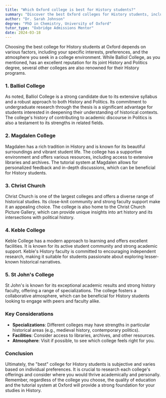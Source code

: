 ```yaml
---
title: "Which Oxford college is best for History students?"
summary: "Discover the best Oxford colleges for History students, including Balliol, Magdalen, Christ Church, Keble, and St John's, based on your interests and needs."
author: "Dr. Sarah Johnson"
degree: "PhD in Chemistry, University of Oxford"
tutor_type: "Oxbridge Admissions Mentor"
date: 2024-03-18
---
```


Choosing the best college for History students at Oxford depends on various factors, including your specific interests, preferences, and the atmosphere you seek in a college environment. While Balliol College, as you mentioned, has an excellent reputation for its joint History and Politics degree, several other colleges are also renowned for their History programs.

### 1. **Balliol College**
As noted, Balliol College is a strong candidate due to its extensive syllabus and a robust approach to both History and Politics. Its commitment to undergraduate research through the thesis is a significant advantage for students interested in deepening their understanding of historical contexts. The college's history of contributing to academic discourse in Politics is also a testament to its strengths in related fields.

### 2. **Magdalen College**
Magdalen has a rich tradition in History and is known for its beautiful surroundings and vibrant student life. The college has a supportive environment and offers various resources, including access to extensive libraries and archives. The tutorial system at Magdalen allows for personalized feedback and in-depth discussions, which can be beneficial for History students.

### 3. **Christ Church**
Christ Church is one of the largest colleges and offers a diverse range of historical studies. Its close-knit community and strong faculty support make it an appealing choice. The college is also home to the Christ Church Picture Gallery, which can provide unique insights into art history and its intersections with political history.

### 4. **Keble College**
Keble College has a modern approach to learning and offers excellent facilities. It is known for its active student community and strong academic support. Keble's History faculty is committed to encouraging independent research, making it suitable for students passionate about exploring lesser-known historical narratives.

### 5. **St John's College**
St John's is known for its exceptional academic results and strong history faculty, offering a range of specializations. The college fosters a collaborative atmosphere, which can be beneficial for History students looking to engage with peers and faculty alike.

### Key Considerations
- **Specializations**: Different colleges may have strengths in particular historical areas (e.g., medieval history, contemporary politics).
- **Facilities**: Consider access to libraries, archives, and other resources.
- **Atmosphere**: Visit if possible, to see which college feels right for you.

### Conclusion
Ultimately, the "best" college for History students is subjective and varies based on individual preferences. It is crucial to research each college's offerings and consider where you would thrive academically and personally. Remember, regardless of the college you choose, the quality of education and the tutorial system at Oxford will provide a strong foundation for your studies in History.
    